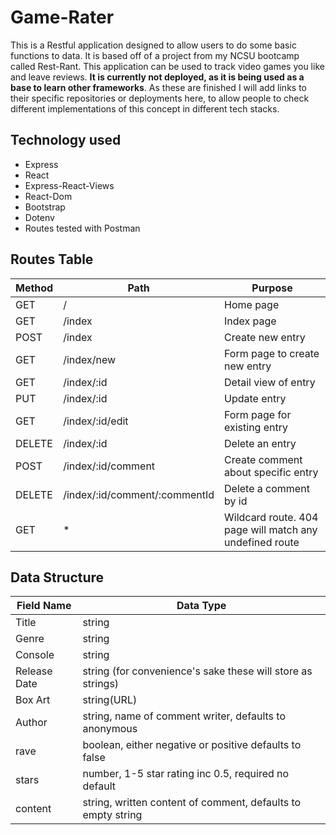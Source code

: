
# Game-Rater
This is a Restful application designed to allow users to do some basic 
functions to data. It is based off of a project from my NCSU bootcamp called Rest-Rant. This application can be used
to track video games you like and leave reviews. **It is currently not deployed, as it is being used as a base to learn other frameworks**. As these are finished I will add links to their specific repositories or deployments here, to allow people to check different implementations of this concept in different tech stacks.

## Technology used
- Express 
- React
- Express-React-Views
- React-Dom
- Bootstrap
- Dotenv 
- Routes tested with Postman

## Routes Table
| Method | Path | Purpose |
|---|---|---|
| GET | / | Home page |
| GET | /index | Index page |
| POST | /index | Create new entry |
| GET | /index/new | Form page to create new entry |
| GET | /index/:id | Detail view of entry |
| PUT | /index/:id | Update entry |
| GET | /index/:id/edit | Form page for existing entry |
| DELETE | /index/:id | Delete an entry |
| POST | /index/:id/comment | Create comment about specific entry |
| DELETE | /index/:id/comment/:commentId | Delete a comment by id |
| GET | * | Wildcard route. 404 page will match any undefined route |

## Data Structure
| Field Name | Data Type |
|---|---|
| Title | string |
| Genre | string |
| Console | string |
| Release Date | string (for convenience's sake these will store as strings) |
| Box Art | string(URL) |
| Author | string, name of comment writer, defaults to anonymous |
| rave | boolean, either negative or positive defaults to false |
| stars | number, 1-5 star rating inc 0.5, required no default |
| content | string, written content of comment, defaults to empty string |
